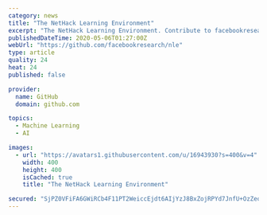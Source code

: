```yaml
---
category: news
title: "The NetHack Learning Environment"
excerpt: "The NetHack Learning Environment. Contribute to facebookresearch/nle development by creating an account on GitHub."
publishedDateTime: 2020-05-06T01:27:00Z
webUrl: "https://github.com/facebookresearch/nle"
type: article
quality: 24
heat: 24
published: false

provider:
  name: GitHub
  domain: github.com

topics:
  - Machine Learning
  - AI

images:
  - url: "https://avatars1.githubusercontent.com/u/16943930?s=400&v=4"
    width: 400
    height: 400
    isCached: true
    title: "The NetHack Learning Environment"

secured: "SjPZ0VFiFA6GWiRCb4F11PT2WeiccEjdt6AIjYzJ8BxZojRPYd7JnfU+OzZeobmFED//Y+rzMJttLScPfstcLDLL2tqZvJzD1F+zcQIF0XrUFpv2DqLHmTo6yhLw6EzBTMu35t+jwr/55oRoynrDmGaY98zSnvvLay8/iKhQJVWvRzJLSmBbcAEUuvELTe3Lrsy44g4+8FmApkzkCqxOPoCNifrAVd77wG9TI5HnMG/xWJRrEngiXLooZpET5KciEMexQrU2Pqapdinw4FFJkDz0br0a764I0tkuMCEZpoIhW+MxhVCeQ4IoQrx3lEr0CmvslC7KE0gis9L17TOMkUZMRTPUyWa1pQ2hSCycxJRSW8zHlenf0AUqcbpSn33UevqxapHM+tUBEXuzHfhNk/vdZC4nX40n7avvegaijlM01Tcl4Lep08noM2i/Oj+wq8GkCoSINGLsE84mfVeVNwTHb8GESvggSmd90Mufaao=;09qngV0pED1ffV0s3Swd8A=="
---
```


